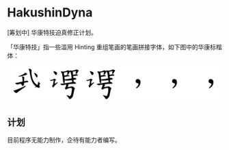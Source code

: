# HakushinDyna
[筹划中] 华康特技迫真修正计划。

「华康特技」指一些滥用 Hinting 重组笔画的笔画拼接字体，如下图中的华康标楷体：

![](image/我谔谔，，，.svg)

## 计划
目前程序无能力制作，企待有能力者编写。
